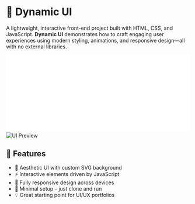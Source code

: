 # 🌟 Dynamic UI

A lightweight, interactive front-end project built with HTML, CSS, and JavaScript. **Dynamic UI** demonstrates how to craft engaging user experiences using modern styling, animations, and responsive design—all with no external libraries.

![Preview](https://raw.githubusercontent.com/pritisingh-09/Dynamic-UI/main/stars.svg)
![UI Preview](https://raw.githubusercontent.com/pritisingh-09/Dynamic-UI/main/preview.png)

## 🚀 Features

- 🎨 Aesthetic UI with custom SVG background
- ⚡ Interactive elements driven by JavaScript
- 📱 Fully responsive design across devices
- 💾 Minimal setup – just clone and run
- 💡 Great starting point for UI/UX portfolios

